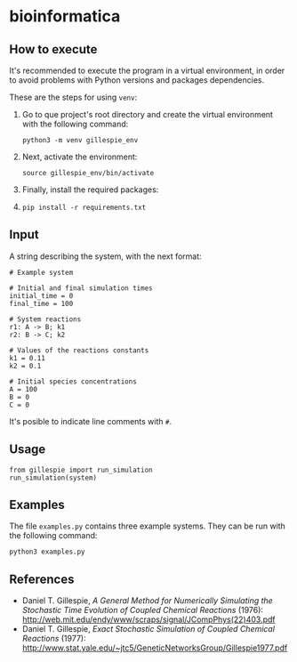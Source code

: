 # bioinformatica

## How to execute
It's recommended to execute the program in  a virtual environment, in order to avoid problems with Python versions and packages dependencies.

These are the steps for using `venv`:

1. Go to que project's root directory and create the virtual environment with the following command:

	```
	python3 -m venv gillespie_env
	```

2. Next, activate the environment:

	```
	source gillespie_env/bin/activate

	```

3. Finally, install the required packages:
4. 
	```
	pip install -r requirements.txt
	```

## Input

A string describing the system, with the next format:

```
# Example system

# Initial and final simulation times
initial_time = 0
final_time = 100

# System reactions
r1: A -> B; k1
r2: B -> C; k2

# Values of the reactions constants
k1 = 0.11
k2 = 0.1

# Initial species concentrations
A = 100
B = 0
C = 0
```

It's posible to indicate line comments with `#`.

## Usage
```
from gillespie import run_simulation
run_simulation(system)
```

## Examples
The file `examples.py` contains three example systems. They can be run with the following command:

```
python3 examples.py
```

## References
* Daniel T. Gillespie, *A General Method for Numerically Simulating the Stochastic Time Evolution of Coupled Chemical Reactions* (1976): <http://web.mit.edu/endy/www/scraps/signal/JCompPhys(22)403.pdf>
* Daniel T. Gillespie, *Exact Stochastic Simulation of Coupled Chemical Reactions* (1977): <http://www.stat.yale.edu/~jtc5/GeneticNetworksGroup/Gillespie1977.pdf>
